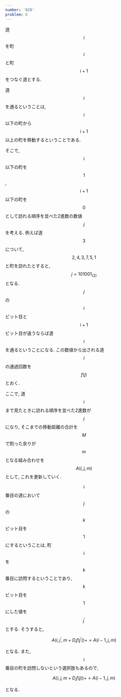 ```yaml
---
number: '020'
problem: D
---
```

道 $$ i $$ を町 $$ i $$ と町 $$ i+1 $$ をつなぐ道とする.

道 $$ i $$ を通るということは, $$ i $$ 以下の町から $$ i+1 $$ 以上の町を移動するということである.

そこで, $$ i $$ 以下の町を $$ 1 $$, $$ i+1 $$ 以下の町を $$ 0 $$ として訪れる順序を並べた2進数の数値 $$ j $$ を考える. 例えば道 $$ 3 $$ について, $$ 2, 4, 3, 7, 5, 1 $$ と町を訪れたとすると, $$ j = 101001_{(2)} $$ となる. $$ j $$ の $$ i $$ ビット目と $$ i+1 $$ ビット目が違うならば道 $$ i $$ を通るということになる. この数値から出される道 $$ i $$ の通過回数を $$ f(j) $$ とおく.

ここで, 道 $$ i $$ まで見たときに訪れる順序を並べた2進数が $$ j $$ になり, そこまでの移動距離の合計を $$ M $$ で割った余りが $$ m $$ となる組み合わせを $$ A(i, j, m) $$ として, これを更新していく.

$$ i $$ 番目の道において $$ j $$ の $$ k $$ ビット目を $$ 1 $$ にするということは, 町 $$ i $$ を $$ k $$ 番目に訪問するということであり, $$ k $$ ビット目を $$ 1 $$ にした値を $$ j^{\prime} $$ とする. そうすると,

$$
A(i, j^{\prime}, m+D_i f(j^{\prime})) += A(i-1, j, m)
$$

となる. また, $$ i $$ 番目の町を訪問しないという選択肢もあるので,

$$
A(i, j, m+D_i f(j)) += A(i-1, j, m)
$$

となる.
